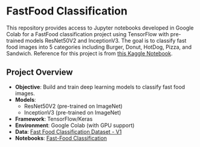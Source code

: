 # FastFood Classification

This repository provides access to Jupyter notebooks developed in Google Colab for a FastFood classification project using TensorFlow with pre-trained models ResNet50V2 and InceptionV3. The goal is to classify fast food images into 5 categories including Burger, Donut, HotDog, Pizza, and Sandwich. Reference for this project is from [this Kaggle Notebook](https://www.kaggle.com/code/utkarshsaxenadn/fast-food-classification-resnet50v2-acc-92/notebook).

## Project Overview
- **Objective**: Build and train deep learning models to classify fast food images.
- **Models**: 
  - ResNet50V2 (pre-trained on ImageNet)
  - InceptionV3 (pre-trained on ImageNet)
- **Framework**: TensorFlow/Keras
- **Environment**: Google Colab (with GPU support)
- **Data**: [Fast Food Classification Dataset - V1](https://www.kaggle.com/datasets/utkarshsaxenadn/fast-food-classification-dataset/versions/1)
- **Notebooks**: [Fast-Food Classification](https://colab.research.google.com/drive/1fw4lVVTOxQhdSdnhFcepvmc3Xj3IvPj9?usp=sharing)
